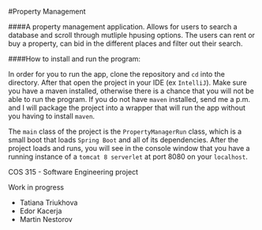 #Property Management

####A property management application. Allows for users to search a database and scroll through mutliple hpusing options. The users can rent or buy a property, can bid in the different places and filter out their search.

####How to install and run the program:

In order for you to run the app, clone the repository and `cd` into the directory.
After that open the project in your IDE (ex `IntelliJ`).
Make sure you have a maven installed, otherwise there is a chance that you will not be able to run the program.
If you do not have `maven` installed, send me a p.m. and I will package the project into a wrapper that will run the app without you having to install `maven`.

The `main` class of the project is the `PropertyManagerRun` class, which is a small boot that loads `Spring Boot` and all of its dependencies.
After the project loads and runs, you will see in the console window that you have a running instance of a `tomcat 8 serverlet` at port 8080 on your `localhost`.



COS 315 - Software Engineering project

Work in progress

- Tatiana Triukhova
- Edor Kacerja
- Martin Nestorov

